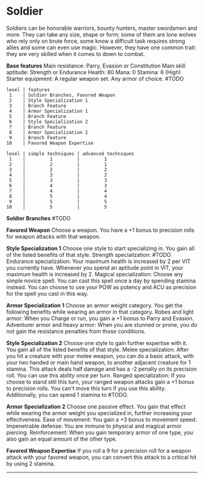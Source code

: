 # Soldier
Soldiers can be honorable warriors, bounty hunters, master swordsmen and more. They can take any size, shape or form; some of them are lone wolves who rely only on brute force, some know a difficult task requires strong allies and some can even use magic. However, they have one common trait: they are very skilled when it comes to down to combat.

**Base features**
	Main resistance: Parry, Evasion or Constitution
	Main skill aptitude: Strength or Endurance
	Health: 80
	Mana: 0
	Stamina: 6 (High)
	Starter equipment:
		A regular weapon set.
		Any armor of choice.
		#TODO 

```soldier_class_features
level | features
 1    | Soldier Branches, Favored Weapon
 2    | Style Specialization 1
 3    | Branch Feature
 4    | Armor Specialization 1
 5    | Branch Feature
 6    | Style Specialization 2
 7    | Branch Feature
 8    | Armor Specialization 2
 9    | Branch Feature
10    | Favored Weapon Expertise
```

```soldier_technique_amount
level | simple techniques | advanced techniques
 1    |         1         |         1
 2    |         2         |         1
 3    |         2         |         2
 4    |         3         |         2
 5    |         3         |         3
 6    |         4         |         3
 7    |         4         |         4
 8    |         5         |         4
 9    |         5         |         5
10    |         5         |         5
```

**Soldier Branches**
	#TODO 

**Favored Weapon**
	Choose a weapon. You have a +1 bonus to precision rolls for weapon attacks with that weapon.

**Style Specialization 1**
	Choose one style to start specializing in. You gain all of the listed benefits of that style.
	Strength specialization:
		#TODO 
	Endurance specialization:
		Your maximum health is increased by 2 per VIT you currently have. 
		Whenever you spend an aptitude point in VIT, your maximum health is increased by 2.
	Magical specialization: 
		Choose any simple novice spell. You can cast this spell once a day by spending stamina instead.
		You can choose to use your POW as potency and ACU as precision for the spell you cast in this way.

**Armor Specialization 1**
	Choose an armor weight category. You get the following benefits while wearing an armor in that category.
	Robes and light armor:
		When you Charge or run, you gain a +1 bonus to Parry and Evasion.
	Adventurer armor and heavy armor:
		When you are stunned or prone, you do not gain the resistance penalties from those conditions.

**Style Specialization 2**
	Choose one style to gain further expertise with it. You gain all of the listed benefits of that style.
	Melee specialization:
		After you hit a creature with your melee weapon, you can do a basic attack, with your two handed or main hand weapon, to another adjacent creature for 1 stamina. This attack deals half damage and has a -2 penalty on its precision roll. You can use this ability once per turn.
	Ranged specialization:
		If you choose to stand still this turn, your ranged weapon attacks gain a +1 bonus to precision rolls. You can't move this turn if you use this ability.
		Additionally, you can spend 1 stamina to #TODO.

**Armor Specialization 2**
	Choose one passive effect. You gain that effect while wearing the armor weight you specialized in, further increasing your effectiveness.
	Ease of movement:
		You gain a +3 bonus to movement speed. 
	Impenetrable defense:
		You are immune to physical and magical armor piercing.
	Reinforcement:
		When you gain temporary armor of one type, you also gain an equal amount of the other type.

**Favored Weapon Expertise**
	If you roll a 9 for a precision roll for a weapon attack with your favored weapon, you can convert this attack to a critical hit by using 2 stamina.

---
